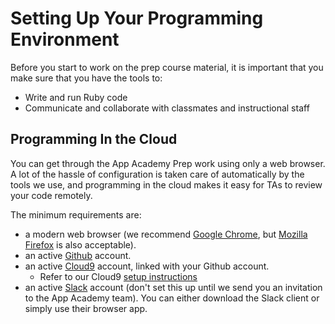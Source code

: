# Setting Up Your Programming Environment

Before you start to work on the prep course material, it is important
that you make sure that you have the tools to:
* Write and run Ruby code
* Communicate and collaborate with classmates and instructional staff

## Programming In the Cloud

You can get through the App Academy Prep work using only a web browser.
A lot of the hassle of configuration is taken care of automatically by
the tools we use, and programming in the cloud makes it easy for TAs
to review your code remotely.

The minimum requirements are:
* a modern web browser (we recommend [Google Chrome][chrome], but
  [Mozilla Firefox][firefox] is also acceptable).
* an active [Github][github] account.
* an active [Cloud9][cloud9] account, linked with your Github account.
  * Refer to our Cloud9 [setup instructions][c9-setup]
* an active [Slack](#slack) account (don't set this up until we send you
  an invitation to the App Academy team). You can either download the
  Slack client or simply use their browser app.

[chrome]: http://www.google.com/chrome/
[firefox]: http://www.mozilla.org/firefox-download/
[github]: https://github.com/
[cloud9]: ./cloud9/
[c9-setup]: ./../cloud9/
